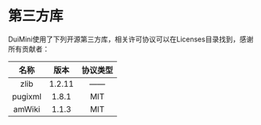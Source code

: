 # 第三方库

DuiMini使用了下列开源第三方库，相关许可协议可以在Licenses目录找到，感谢所有贡献者：

| 名称 | 版本 | 协议类型 |
| :---: | :---: | :---: |
| zlib | 1.2.11 | —— |
| pugixml | 1.8.1 | MIT |
| amWiki | 1.1.3 | MIT |

